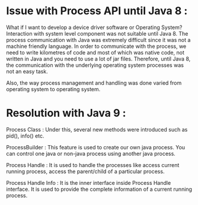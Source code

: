 # Issue with Process API until Java 8 : 

What if I want to develop a device driver software or Operating System? Interaction with system 
level component was not suitable until Java 8. The process communication with Java was extremely 
difficult since it was not a machine friendly language. In order to communicate with the process, 
we need to write kilometres of code and most of which was native code, not written in Java and 
you need to use a lot of jar files. Therefore, until Java 8, the communication with 
the underlying operating system processes was not an easy task.

Also, the way process management and handling was done varied from operating system 
to operating system.

# Resolution with Java 9 :

Process Class : Under this, several new methods were introduced such as pid(), info() etc.

ProcessBuilder : This feature is used to create our own java process. You can control one 
java or non-java process using another java process.

Process Handle : It is used to handle the processes like access current running process, 
access the parent/child of a particular process.

Process Handle Info : It is the inner interface inside Process Handle interface. 
It is used to provide the complete information of a current running process.
